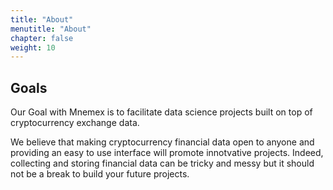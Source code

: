 ```yaml
---
title: "About"
menutitle: "About"
chapter: false
weight: 10
---
```


## Goals

Our Goal with Mnemex is to facilitate data science projects built on top of cryptocurrency exchange data.

We believe that making cryptocurrency financial data open to anyone and providing an easy to use interface will promote innotvative projects. Indeed, collecting and storing financial data can be tricky and messy but it should not be a break to build your future projects.
